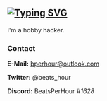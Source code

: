 [![Typing SVG](https://readme-typing-svg.demolab.com?font=Fira+Code&duration=3000&pause=1000&color=AE0000&width=435&lines=Hello+World!;I'm+BeatsPerHour;or+just+Beats+if+you+want)](https://git.io/typing-svg)
---
I'm a hobby hacker.

### Contact
__E-Mail:__ bperhour@outlook.com

__Twitter:__ @beats_hour

__Discord:__ BeatsPerHour *#1628*
